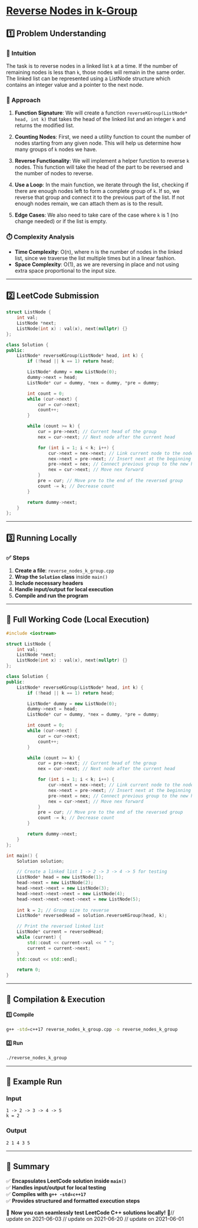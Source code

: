 # **[Reverse Nodes in k-Group](https://leetcode.com/problems/reverse-nodes-in-k-group/description/)**  

## **1️⃣ Problem Understanding**  
### **📌 Intuition**  
The task is to reverse nodes in a linked list `k` at a time. If the number of remaining nodes is less than `k`, those nodes will remain in the same order. The linked list can be represented using a ListNode structure which contains an integer value and a pointer to the next node.

### **🚀 Approach**  
1. **Function Signature**: We will create a function `reverseKGroup(ListNode* head, int k)` that takes the head of the linked list and an integer `k` and returns the modified list.
  
2. **Counting Nodes**: First, we need a utility function to count the number of nodes starting from any given node. This will help us determine how many groups of `k` nodes we have.

3. **Reverse Functionality**: We will implement a helper function to reverse `k` nodes. This function will take the head of the part to be reversed and the number of nodes to reverse.

4. **Use a Loop**: In the main function, we iterate through the list, checking if there are enough nodes left to form a complete group of `k`. If so, we reverse that group and connect it to the previous part of the list. If not enough nodes remain, we can attach them as is to the result.

5. **Edge Cases**: We also need to take care of the case where `k` is 1 (no change needed) or if the list is empty.

### **⏱️ Complexity Analysis**  
- **Time Complexity**: O(n), where n is the number of nodes in the linked list, since we traverse the list multiple times but in a linear fashion.
- **Space Complexity**: O(1), as we are reversing in place and not using extra space proportional to the input size.

---  

## **2️⃣ LeetCode Submission**  
```cpp
struct ListNode {
    int val;
    ListNode *next;
    ListNode(int x) : val(x), next(nullptr) {}
};

class Solution {
public:
    ListNode* reverseKGroup(ListNode* head, int k) {
        if (!head || k == 1) return head;

        ListNode* dummy = new ListNode(0);
        dummy->next = head;
        ListNode* cur = dummy, *nex = dummy, *pre = dummy;

        int count = 0;
        while (cur->next) {
            cur = cur->next;
            count++;
        }

        while (count >= k) {
            cur = pre->next; // Current head of the group
            nex = cur->next; // Next node after the current head

            for (int i = 1; i < k; i++) {
                cur->next = nex->next; // Link current node to the node after next
                nex->next = pre->next; // Insert next at the beginning of the group
                pre->next = nex; // Connect previous group to the new head
                nex = cur->next; // Move nex forward
            }
            pre = cur; // Move pre to the end of the reversed group
            count -= k; // Decrease count
        }

        return dummy->next;
    }
};
```  

---  

## **3️⃣ Running Locally**  
### **✅ Steps**  
1. **Create a file**: `reverse_nodes_k_group.cpp`  
2. **Wrap the `Solution` class** inside `main()`  
3. **Include necessary headers**  
4. **Handle input/output for local execution**  
5. **Compile and run the program**  

---  

## **📝 Full Working Code (Local Execution)**  
```cpp
#include <iostream>

struct ListNode {
    int val;
    ListNode *next;
    ListNode(int x) : val(x), next(nullptr) {}
};

class Solution {
public:
    ListNode* reverseKGroup(ListNode* head, int k) {
        if (!head || k == 1) return head;

        ListNode* dummy = new ListNode(0);
        dummy->next = head;
        ListNode* cur = dummy, *nex = dummy, *pre = dummy;

        int count = 0;
        while (cur->next) {
            cur = cur->next;
            count++;
        }

        while (count >= k) {
            cur = pre->next; // Current head of the group
            nex = cur->next; // Next node after the current head

            for (int i = 1; i < k; i++) {
                cur->next = nex->next; // Link current node to the node after next
                nex->next = pre->next; // Insert next at the beginning of the group
                pre->next = nex; // Connect previous group to the new head
                nex = cur->next; // Move nex forward
            }
            pre = cur; // Move pre to the end of the reversed group
            count -= k; // Decrease count
        }

        return dummy->next;
    }
};

int main() {
    Solution solution;

    // Create a linked list 1 -> 2 -> 3 -> 4 -> 5 for testing
    ListNode* head = new ListNode(1);
    head->next = new ListNode(2);
    head->next->next = new ListNode(3);
    head->next->next->next = new ListNode(4);
    head->next->next->next->next = new ListNode(5);
    
    int k = 2; // Group size to reverse
    ListNode* reversedHead = solution.reverseKGroup(head, k);

    // Print the reversed linked list
    ListNode* current = reversedHead;
    while (current) {
        std::cout << current->val << " ";
        current = current->next;
    }
    std::cout << std::endl;

    return 0;
}
```  

---  

## **🔧 Compilation & Execution**  
#### **1️⃣ Compile**  
```bash
g++ -std=c++17 reverse_nodes_k_group.cpp -o reverse_nodes_k_group
```  

#### **2️⃣ Run**  
```bash
./reverse_nodes_k_group
```  

---  

## **🎯 Example Run**  
### **Input**  
```
1 -> 2 -> 3 -> 4 -> 5
k = 2
```  
### **Output**  
```
2 1 4 3 5
```  

---  

## **📌 Summary**  
✅ **Encapsulates LeetCode solution inside `main()`**  
✅ **Handles input/output for local testing**  
✅ **Compiles with `g++ -std=c++17`**  
✅ **Provides structured and formatted execution steps**  

🚀 **Now you can seamlessly test LeetCode C++ solutions locally!** 🚀// update on 2021-06-03
// update on 2021-06-20
// update on 2021-06-01

